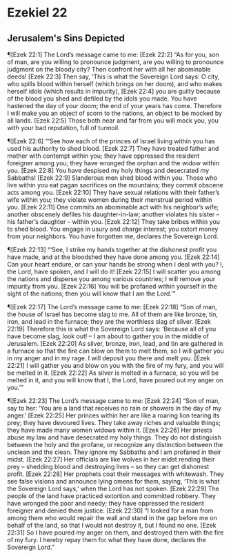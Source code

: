 # Ezekiel 22

## Jerusalem's Sins Depicted
¶[Ezek 22:1] The Lord’s message came to me:
[Ezek 22:2] “As for you, son of man, are you willing to pronounce judgment, are you willing to pronounce judgment on the bloody city? Then confront her with all her abominable deeds!
[Ezek 22:3] Then say, ‘This is what the Sovereign Lord says: O city, who spills blood within herself (which brings on her doom), and who makes herself idols (which results in impurity),
[Ezek 22:4] you are guilty because of the blood you shed and defiled by the idols you made. You have hastened the day of your doom; the end of your years has come. Therefore I will make you an object of scorn to the nations, an object to be mocked by all lands.
[Ezek 22:5] Those both near and far from you will mock you, you with your bad reputation, full of turmoil.

¶[Ezek 22:6] “‘See how each of the princes of Israel living within you has used his authority to shed blood.
[Ezek 22:7] They have treated father and mother with contempt within you; they have oppressed the resident foreigner among you; they have wronged the orphan and the widow within you.
[Ezek 22:8] You have despised my holy things and desecrated my Sabbaths!
[Ezek 22:9] Slanderous men shed blood within you. Those who live within you eat pagan sacrifices on the mountains; they commit obscene acts among you.
[Ezek 22:10] They have sexual relations with their father’s wife within you; they violate women during their menstrual period within you.
[Ezek 22:11] One commits an abominable act with his neighbor’s wife; another obscenely defiles his daughter-in-law; another violates his sister – his father’s daughter – within you.
[Ezek 22:12] They take bribes within you to shed blood. You engage in usury and charge interest; you extort money from your neighbors. You have forgotten me, declares the Sovereign Lord.

¶[Ezek 22:13] “‘See, I strike my hands together at the dishonest profit you have made, and at the bloodshed they have done among you.
[Ezek 22:14] Can your heart endure, or can your hands be strong when I deal with you? I, the Lord, have spoken, and I will do it!
[Ezek 22:15] I will scatter you among the nations and disperse you among various countries; I will remove your impurity from you.
[Ezek 22:16] You will be profaned within yourself in the sight of the nations; then you will know that I am the Lord.’”

¶[Ezek 22:17] The Lord’s message came to me:
[Ezek 22:18] “Son of man, the house of Israel has become slag to me. All of them are like bronze, tin, iron, and lead in the furnace; they are the worthless slag of silver.
[Ezek 22:19] Therefore this is what the Sovereign Lord says: ‘Because all of you have become slag, look out! – I am about to gather you in the middle of Jerusalem.
[Ezek 22:20] As silver, bronze, iron, lead, and tin are gathered in a furnace so that the fire can blow on them to melt them, so I will gather you in my anger and in my rage. I will deposit you there and melt you.
[Ezek 22:21] I will gather you and blow on you with the fire of my fury, and you will be melted in it.
[Ezek 22:22] As silver is melted in a furnace, so you will be melted in it, and you will know that I, the Lord, have poured out my anger on you.’”

¶[Ezek 22:23] The Lord’s message came to me:
[Ezek 22:24] “Son of man, say to her: ‘You are a land that receives no rain or showers in the day of my anger.’
[Ezek 22:25] Her princes within her are like a roaring lion tearing its prey; they have devoured lives. They take away riches and valuable things; they have made many women widows within it.
[Ezek 22:26] Her priests abuse my law and have desecrated my holy things. They do not distinguish between the holy and the profane, or recognize any distinction between the unclean and the clean. They ignore my Sabbaths and I am profaned in their midst.
[Ezek 22:27] Her officials are like wolves in her midst rending their prey – shedding blood and destroying lives – so they can get dishonest profit.
[Ezek 22:28] Her prophets coat their messages with whitewash. They see false visions and announce lying omens for them, saying, ‘This is what the Sovereign Lord says,’ when the Lord has not spoken.
[Ezek 22:29] The people of the land have practiced extortion and committed robbery. They have wronged the poor and needy; they have oppressed the resident foreigner and denied them justice.
[Ezek 22:30] “I looked for a man from among them who would repair the wall and stand in the gap before me on behalf of the land, so that I would not destroy it, but I found no one.
[Ezek 22:31] So I have poured my anger on them, and destroyed them with the fire of my fury. I hereby repay them for what they have done, declares the Sovereign Lord.”
